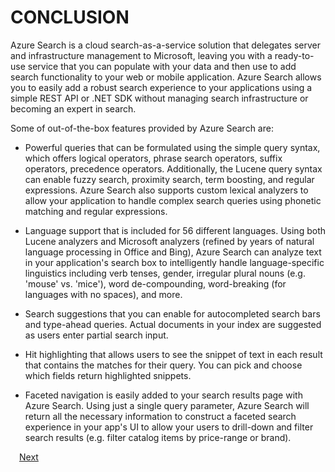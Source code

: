 # CONCLUSION

Azure Search is a cloud search-as-a-service solution that delegates server and infrastructure management to Microsoft, leaving you with a ready-to-use service that you can populate with your data and then use to add search functionality to your web or mobile application. Azure Search allows you to easily add a robust search experience to your applications using a simple REST API or .NET SDK without managing search infrastructure or becoming an expert in search.

Some of out-of-the-box features provided by Azure Search are:

- Powerful queries that can be formulated using the simple query syntax, which offers logical operators, phrase search operators, suffix operators, precedence operators. Additionally, the Lucene query syntax can enable fuzzy search, proximity search, term boosting, and regular expressions. Azure Search also supports custom lexical analyzers to allow your application to handle complex search queries using phonetic matching and regular expressions.

- Language support that is included for 56 different languages. Using both Lucene analyzers and Microsoft analyzers (refined by years of natural language processing in Office and Bing), Azure Search can analyze text in your application's search box to intelligently handle language-specific linguistics including verb tenses, gender, irregular plural nouns (e.g. 'mouse' vs. 'mice'), word de-compounding, word-breaking (for languages with no spaces), and more.

- Search suggestions that you can enable for autocompleted search bars and type-ahead queries. Actual documents in your index are suggested as users enter partial search input.

- Hit highlighting that allows users to see the snippet of text in each result that contains the matches for their query. You can pick and choose which fields return highlighted snippets.

- Faceted navigation is easily added to your search results page with Azure Search. Using just a single query parameter, Azure Search will return all the necessary information to construct a faceted search experience in your app's UI to allow your users to drill-down and filter search results (e.g. filter catalog items by price-range or brand).

 <a href="..\README.md">Next</a>  